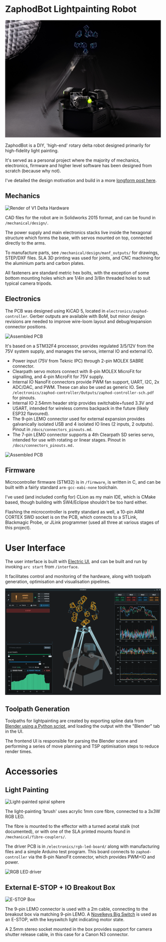 # ZaphodBot Lightpainting Robot

![lightpainting-photo](docs/imgs/lightpainting-photo.jpg)

ZaphodBot is a DIY, 'high-end' rotary delta robot designed primarily for high-fidelity light painting.

It's served as a personal project where the majority of mechanics, electronics, firmware and higher level software has been designed from scratch (because why not).

I've detailed the design motivation and build in a more [longform post here](https://electricui.com/blog/delta-bot).

## Mechanics

![Render of V1 Delta Hardware](docs/imgs/delta-render.jpg)

CAD files for the robot are in Solidworks 2015 format, and can be found in `/mechanical/design/`.

The power supply and main electronics stacks live inside the hexagonal structure which forms the base, with servos mounted on top, connected directly to the arms.

To manufacture parts, see `/mechanical/design/manf_outputs/`  for drawings, STEP/DXF files. SLA 3D printing was used for joints, and CNC machining for the aluminium parts and carbon plates. 

All fasteners are standard metric hex bolts, with the exception of some bottom mounting holes which are 1/4in and 3/8in threaded holes to suit typical camera tripods.

## Electronics

The PCB was designed using KiCAD 5, located in `electronics/zaphod-controller`. Gerber outputs are available with BoM, but minor design revisions are needed to improve wire-loom layout and debug/expansion connector positions. 

![Assembled PCB](docs/imgs/pcb_overview_top.jpg)

It's based on a STM32F4 processor, provides regulated 3/5/12V from the 75V system supply, and manages the servos, internal IO and external IO.

- Power input (75V from Teknic IPC) through 2-pin MOLEX SABRE connector.
- Clearpath servo motors connect with 8-pin MOLEX MicroFit for signalling, and 4-pin MicroFit for 75V supply.
- Internal IO NanoFit connectors provide PWM fan support, UART, I2C, 2x ADC/DAC, and PWM. These can also be used as generic IO. See  `/electronics/zaphod-controller/Outputs/zaphod-controller-sch.pdf` for pinouts.
- Internal IO 2.54mm header strip provides switchable+fused 3.3V and USART, intended for wireless comms backpack in the future (likely ESP32 flavoured).
- The 9-pin LEMO connector used for external expansion provides galvanically isolated USB and 4 isolated IO lines (2 inputs, 2 outputs). Pinout in `/docs/connectors_pinouts.md`.
- The 7-pin LEMO connector supports a 4th Clearpath SD series servo, intended for use with rotating or linear stages. Pinout in `/docs/connectors_pinouts.md.`

![Assembled PCB](docs/imgs/assembled_pcb.jpg)

## Firmware

Microcontroller firmware (STM32) is in `/firmware`, is written in C, and can be built with a fairly standard `arm-gcc-eabi-none` toolchain.

I've used (and included config for) CLion as my main IDE, which is CMake based, though building with SW4/Eclipse shouldn't be too hard either.

Flashing the microcontroller is pretty standard as well, a 10-pin ARM CORTEX SWD socket is on the PCB, which connects to a STLink, Blackmagic Probe, or JLink programmer (used all three at various stages of this project).



# User Interface

The user interface is built with [Electric UI](https://electricui.com/install), and can be built and run by invoking `arc start` from `/interface`. 

It facilitates control and monitoring of the hardware, along with toolpath generation, optimisation and visualisation pipelines.

![User interface](docs/imgs/new-ui.png)



## Toolpath Generation

Toolpaths for lightpainting are created by exporting spline data from [Blender using a Python script](https://github.com/Mike-Dax/total-perspective-vortex/), and loading the output with the "Blender" tab in the UI.

The frontend UI is responsible for parsing the Blender scene and performing a series of move planning and TSP optimisation steps to reduce render times.



# Accessories

## Light Painting

![Light-painted spiral sphere](docs/imgs/spiral-sphere.jpg)

The light-painting 'brush' uses acrylic 1mm core fibre, connected to a 3x3W RGB LED.

The fibre is mounted to the effector with a turned acetal stalk (not documented), or with one of the SLA printed mounts found in `/mechanical/fibre-couplers/`.

The driver PCB is in `/electronics/rgb-led-board/` along with manufacturing files and a simple Arduino test program. This board connects to `zaphod-controller` via the 8-pin NanoFit connector, which provides PWM+IO and power.

![RGB LED driver](docs/imgs/rgb-led-driver.jpg)

## External E-STOP + IO Breakout Box

![E-STOP Box](docs/imgs/e-stop-box.jpg)

The 9-pin LEMO connector is used with a 2m cable, connecting to the breakout box via matching 9-pin LEMO. A [Novelkeys Big Switch](https://novelkeys.xyz/products/the-big-switch-series) is used as an E-STOP, with the keyswitch light indicating motor state.

A 2.5mm stereo socket mounted in the box provides support for camera shutter release cable, in this case for a Canon N3 connector.
